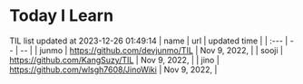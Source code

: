 # Today I Learn 
TIL list updated at 2023-12-26 01:49:14
| name | url | updated time |
| :--- | -- | -- |
| junmo | https://github.com/devjunmo/TIL | Nov 9, 2022,  |
| sooji | https://github.com/KangSuzy/TIL | Nov 9, 2022,  |
| jino | https://github.com/wlsgh7608/JinoWiki | Nov 9, 2022,  |
